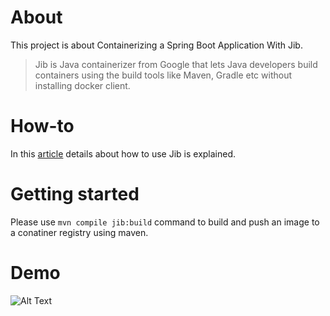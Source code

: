 # About

This project is about Containerizing a Spring Boot Application With Jib. 

> Jib is Java containerizer from Google that lets Java developers build containers using the build tools like Maven, Gradle etc without installing docker client.

# How-to

In this [article](https://dzone.com/articles/containerizing-springboot-application-with-jib) details about how to use Jib is explained.

# Getting started

Please use `mvn compile jib:build` command to build and push an image to a conatiner registry using maven.

# Demo
![Alt Text](https://github.com/yrashish/spring-boot-jib/blob/master/Jib_Gif.gif)

